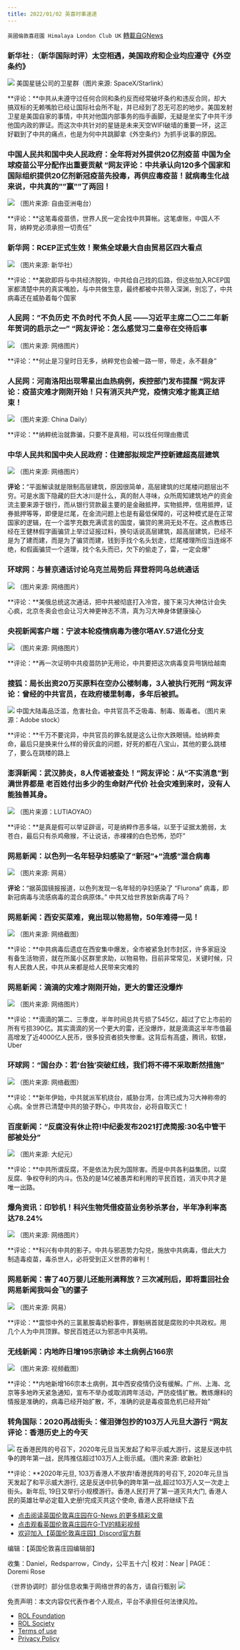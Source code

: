 ```yaml
---
title: 2022/01/02 英喜时事速递
---
```

`英國倫敦喜莊園 Himalaya London Club UK` [轉載自GNews](https://gnews.org/zh-hans/1815591/)

### 新华社 :（新华国际时评）太空相遇，美国政府和企业均应遵守《外空条约》
[![](https://express.adobe.com/page/zYfXdCawBQMH4/images/f0a8303f-36ac-4f7c-aaae-e17e6f057cc8.jpg?asset_id=b821c539-8d06-457e-8e79-7c6c527b61e6&amp;img_etag=%22043700fcd69d616d0ba251bba653e8f8%22&amp;size=1024)](https://express.adobe.com/page/zYfXdCawBQMH4/images/f0a8303f-36ac-4f7c-aaae-e17e6f057cc8.jpg?asset_id=b821c539-8d06-457e-8e79-7c6c527b61e6&amp;img_etag=%22043700fcd69d616d0ba251bba653e8f8%22&amp;size=1024)
美国星链公司的卫星群（图片来源: SpaceX/Starlink）

**评论：**中共从未遵守过任何合同和条约反而经常破坏条约和违反合同，却大搞双标的无赖嘴脸已经让国际社会所不耻，并已经到了忍无可忍的地步。美国发射卫星是美国自家的事情，中共对他国内部事务的指手画脚，无疑是坐实了中共干涉他国内政的罪证。而这次中共针对的星链是未来天空WIFI破墙的重要一环，这正好戳到了中共的痛点，也是为何中共跳脚拿《外空条约》为抓手说事的原因。

### 中国人民共和国中央人民政府：全年将对外提供20亿剂疫苗 中国为全球疫苗公平分配作出重要贡献 “网友评论：中共承认向120多个国家和国际组织提供20亿剂新冠疫苗先投毒，再供应毒疫苗！就病毒生化战来说，中共真的””赢””了两回！
[![](https://express.adobe.com/page/zYfXdCawBQMH4/images/a1ce50df-7beb-47e7-8dee-8e0185e80f44.jpg?asset_id=4904f51a-a8ba-454a-b71e-016ebaa990d9&amp;img_etag=%22d68290c6323a826bc1381241247d0fa9%22&amp;size=1024)](https://express.adobe.com/page/zYfXdCawBQMH4/images/a1ce50df-7beb-47e7-8dee-8e0185e80f44.jpg?asset_id=4904f51a-a8ba-454a-b71e-016ebaa990d9&amp;img_etag=%22d68290c6323a826bc1381241247d0fa9%22&amp;size=1024)
（图片来源: 自由亚洲电台）

**评论：**这笔毒疫苗债，世界人民一定会找中共算帐。这笔虐账，中国人不背，纳粹党必须承担一切责任”

### 新华网：RCEP正式生效！聚焦全球最大自由贸易区四大看点
[![](https://express.adobe.com/page/zYfXdCawBQMH4/images/ea1c175f-f0c6-4aa0-8250-6296ed3d70ac.jpg?asset_id=10d1ff3a-5447-4110-b662-e5a7a7babaa3&amp;img_etag=%22b6245fdcae548ade31a6c4890a4be885%22&amp;size=1024)](https://express.adobe.com/page/zYfXdCawBQMH4/images/ea1c175f-f0c6-4aa0-8250-6296ed3d70ac.jpg?asset_id=10d1ff3a-5447-4110-b662-e5a7a7babaa3&amp;img_etag=%22b6245fdcae548ade31a6c4890a4be885%22&amp;size=1024)
（图片来源: 新华社）

**评论：**美欧即将与中共经济脱钩，中共给自己找的后路，但这些加入RCEP国家都清楚中共的真实嘴脸，与中共做生意，最终都被中共带入深渊，别忘了，中共病毒还在威胁着每个国家

### 人民网：”不负历史 不负时代 不负人民 ——习近平主席二〇二二年新年贺词的启示之一” “网友评论：怎么感觉习二皇帝在交待后事
[![](https://express.adobe.com/page/zYfXdCawBQMH4/images/29aaaf50-889c-4dd0-aa70-a88535d1ee5d.jpg?asset_id=dd414894-664e-4110-a9ea-004e49125678&amp;img_etag=%2217246ada777414716cf3d8fc09dcf8a9%22&amp;size=1024)](https://express.adobe.com/page/zYfXdCawBQMH4/images/29aaaf50-889c-4dd0-aa70-a88535d1ee5d.jpg?asset_id=dd414894-664e-4110-a9ea-004e49125678&amp;img_etag=%2217246ada777414716cf3d8fc09dcf8a9%22&amp;size=1024)
（图片来源: 网络图片）

**评论：**何止是习皇时日无多，纳粹党也会被一路一带，带走，永不翻身”

### 人民网：河南洛阳出现零星出血热病例，疾控部门发布提醒 “网友评论：疫苗灾难才刚刚开始！只有消灭共产党，疫情灾难才能真正结束！
[![](https://express.adobe.com/page/zYfXdCawBQMH4/images/06858d01-6901-4a90-8315-0689f984db59.jpg?asset_id=7e57ed9e-0550-4fe4-8887-806f015940e7&amp;img_etag=%22ae5be66ea72b9da0d4a2d23c0d1ebc57%22&amp;size=1024)](https://express.adobe.com/page/zYfXdCawBQMH4/images/06858d01-6901-4a90-8315-0689f984db59.jpg?asset_id=7e57ed9e-0550-4fe4-8887-806f015940e7&amp;img_etag=%22ae5be66ea72b9da0d4a2d23c0d1ebc57%22&amp;size=1024)
（图片来源: China Daily）

**评论：**纳粹统治就靠骗，只要不是真相，可以找任何理由撒谎

### 中华人民共和国中央人民政府：住建部拟规定严控新建超高层建筑
[![](https://express.adobe.com/page/zYfXdCawBQMH4/images/976cd21e-96ee-471e-b195-c3e14010b580.jpg?asset_id=d7ae290b-82a5-4dbf-b7e7-4f39fa6eef03&amp;img_etag=%2270aa690840b8276ec650e697b877dde5%22&amp;size=1024)](https://express.adobe.com/page/zYfXdCawBQMH4/images/976cd21e-96ee-471e-b195-c3e14010b580.jpg?asset_id=d7ae290b-82a5-4dbf-b7e7-4f39fa6eef03&amp;img_etag=%2270aa690840b8276ec650e697b877dde5%22&amp;size=1024)
（图片来源: 网络图片）

**评论：**“平面解读就是限制高层建筑，原因很简单，高层建筑的烂尾楼问题层出不穷。可是水面下隐藏的巨大冰川是什么，真的耐人寻味，众所周知建筑地产的资金流主要来源于银行，而从银行贷款最主要的是金融抵押，实物抵押，信用抵押，证券抵押等等，即便是烂尾，在金流问题上也是有最低保障的，可这种模式是在正常国家的逻辑，在一个滥竽充数充满谎言的国度，骗贷的黑洞无处不在。这点教练已经在王健林假字画骗贷上举过证报过料，换句话说高层建筑，超高层建筑，已经不是为了建而建，而是为了骗贷而建，钱到手找个名头划走，烂尾楼理所应当连绵不绝，和假画骗贷一个道理，找个名头而已，欠下的偷走了，雷，一定会爆”

### 环球网：与普京通话讨论乌克兰局势后 拜登将同乌总统通话
[![](https://express.adobe.com/page/zYfXdCawBQMH4/images/ff882c59-d92b-4f8c-8ee6-e66eaa784a8c.jpg?asset_id=01b2dc7e-5d94-4ce4-ad89-8eafdf9ca9cc&amp;img_etag=%223cb21fb4e06d905990c2106b5c7210e8%22&amp;size=1024)](https://express.adobe.com/page/zYfXdCawBQMH4/images/ff882c59-d92b-4f8c-8ee6-e66eaa784a8c.jpg?asset_id=01b2dc7e-5d94-4ce4-ad89-8eafdf9ca9cc&amp;img_etag=%223cb21fb4e06d905990c2106b5c7210e8%22&amp;size=1024)
（图片来源: 网络图片）

**评论：**美俄总统这次通话，把中共被彻底打入冷宫，接下来习大神估计会失心疯，北京冬奥会也会让习大神更神志不清，真为习大神身体健康操心

### 央视新闻客户端：宁波本轮疫情病毒为德尔塔AY.57进化分支
[![](https://express.adobe.com/page/zYfXdCawBQMH4/images/e878e527-9245-4f52-a086-558c6da7f741.jpg?asset_id=fb3fdcb8-3d92-49bd-b605-753c41fe11fe&amp;img_etag=%2233235411a1b6e0c54b475a9ca190ee34%22&amp;size=1024)](https://express.adobe.com/page/zYfXdCawBQMH4/images/e878e527-9245-4f52-a086-558c6da7f741.jpg?asset_id=fb3fdcb8-3d92-49bd-b605-753c41fe11fe&amp;img_etag=%2233235411a1b6e0c54b475a9ca190ee34%22&amp;size=1024)
（图片来源: 网络图片）

**评论：**再一次证明中共疫苗防护无用论，中共要把这次病毒变异甩锅给越南

### 搜狐：局长出资20万买原料在空办公楼制毒，3人被执行死刑 “网友评论：曾经的中共官员，在政府楼里制毒，多年后被抓。
[![](https://express.adobe.com/page/zYfXdCawBQMH4/images/dbe5cdcc-b474-4869-8a65-b583667f0302.jpg?asset_id=0d506af6-3395-4161-87c8-67d42ca46bad&amp;img_etag=%227df40854912f92a19ef77bfa745330ce%22&amp;size=1024)](https://express.adobe.com/page/zYfXdCawBQMH4/images/dbe5cdcc-b474-4869-8a65-b583667f0302.jpg?asset_id=0d506af6-3395-4161-87c8-67d42ca46bad&amp;img_etag=%227df40854912f92a19ef77bfa745330ce%22&amp;size=1024)
中国大陆毒品泛滥，危害社会。中共官员不乏吸毒、制毒、贩毒者。（图片来源：Adobe stock）

**评论：**千万不要诧异，中共官员的罪名就是这么让你大跌眼镜。给纳粹卖命，最后只是换来什么样的骨灰盒的问题，好死的都在八宝山，其他的要么跳楼了，要么在跳楼的路上

### 澎湃新闻：武汉肺炎，8人传谣被查处！”网友评论：从“不实消息”到满世界都是 老百姓付出多少的生命财产代价 社会灾难到来时，没有人能独善其身。
[![](https://express.adobe.com/page/zYfXdCawBQMH4/images/c0c26982-7f32-477e-91fa-0ff71a5c9613.jpg?asset_id=bd9c5fa0-c9ea-4ba3-9420-b047e6bcecab&amp;img_etag=%220fba9dd352fd3fcc8b5ff0dd2771e91c%22&amp;size=1024)](https://express.adobe.com/page/zYfXdCawBQMH4/images/c0c26982-7f32-477e-91fa-0ff71a5c9613.jpg?asset_id=bd9c5fa0-c9ea-4ba3-9420-b047e6bcecab&amp;img_etag=%220fba9dd352fd3fcc8b5ff0dd2771e91c%22&amp;size=1024)
（图片来源：LUTIAOYAO）

**评论：**是真是假可以举证辟谣，可是纳粹作恶多端，以至于证据太脆弱，太苍白，最后只有杀鸡儆猴，不让说话，赤裸裸的白色恐怖，恐吓”

### 网易新闻：以色列一名年轻孕妇感染了“新冠”+“流感”混合病毒
[![](https://express.adobe.com/page/zYfXdCawBQMH4/images/9e195594-bbc5-4697-876e-fba39c363aba.jpg?asset_id=90edffc7-a203-41b1-967c-655f42e55cad&amp;img_etag=%22eb2b70af0109f6ba21fe04f64b5551ef%22&amp;size=1024)](https://express.adobe.com/page/zYfXdCawBQMH4/images/9e195594-bbc5-4697-876e-fba39c363aba.jpg?asset_id=90edffc7-a203-41b1-967c-655f42e55cad&amp;img_etag=%22eb2b70af0109f6ba21fe04f64b5551ef%22&amp;size=1024)
（图片来源: 网易）

**评论：**“据英国镜报报道，以色列发现一名年轻的孕妇感染了 “Flurona” 病毒，即新冠病毒与流感病毒的混合病原体。” 中共又给世界放新病毒了吗？

### 网易新闻：西安买菜难，竟出现以物易物，50年难得一见！
[![](https://express.adobe.com/page/zYfXdCawBQMH4/images/6976569e-221a-41a2-be1e-f5e50aecd857.jpg?asset_id=09e815c8-6608-4fb9-94da-dba1731c1beb&amp;img_etag=%22415fc6caef297b4f087e168b9406995d%22&amp;size=1024)](https://express.adobe.com/page/zYfXdCawBQMH4/images/6976569e-221a-41a2-be1e-f5e50aecd857.jpg?asset_id=09e815c8-6608-4fb9-94da-dba1731c1beb&amp;img_etag=%22415fc6caef297b4f087e168b9406995d%22&amp;size=1024)
（图片来源: 网络截图）

**评论：**中共病毒后遗症在西安集中爆发，全市被紧急封市封区，许多家庭没有备生活物资，就在所属小区群里求助，以物易物，目前非常常见，关键时候，只有人民救人民，中共从来都是给人民带来灾难的

### 网易新闻：滴滴的灾难才刚刚开始，更大的雷还没爆炸
[![](https://express.adobe.com/page/zYfXdCawBQMH4/images/85103a2d-1fc9-4880-8a2a-55160a4a60e7.jpg?asset_id=7f9716f0-ee7a-46ba-afad-0fa2579368e9&amp;img_etag=%224cd54bedf3c5520930c3781ffebc95f7%22&amp;size=1024)](https://express.adobe.com/page/zYfXdCawBQMH4/images/85103a2d-1fc9-4880-8a2a-55160a4a60e7.jpg?asset_id=7f9716f0-ee7a-46ba-afad-0fa2579368e9&amp;img_etag=%224cd54bedf3c5520930c3781ffebc95f7%22&amp;size=1024)
（图片来源: 网络图片）

**评论：**滴滴的第二、三季度，半年时间总共亏损了545亿，超过了它上市前的所有亏损390亿。其实滴滴的另一个更大的雷，还没爆炸，就是滴滴这半年市值最高增发了近4000亿人民币，很多投资者损失惨重。这背后有高盛，腾讯，软银，Uber

### 环球网：“国台办：若‘台独’突破红线，我们将不得不采取断然措施”
[![](https://express.adobe.com/page/zYfXdCawBQMH4/images/f1d7797c-2946-4c78-9995-e90198e9f210.jpg?asset_id=72e8675f-20a7-44d9-9211-71192bf03b6a&amp;img_etag=%22fdb6bb3a9c35a41fd7fb2dbf7da32e6f%22&amp;size=1024)](https://express.adobe.com/page/zYfXdCawBQMH4/images/f1d7797c-2946-4c78-9995-e90198e9f210.jpg?asset_id=72e8675f-20a7-44d9-9211-71192bf03b6a&amp;img_etag=%22fdb6bb3a9c35a41fd7fb2dbf7da32e6f%22&amp;size=1024)
（图片来源: 网络截图）

**评论：**新年伊始，中共就派军机绕台，威胁台湾，台湾已成为习大神称帝的心病。全世界已清楚中共的狼子野心，中共攻台，必将自取灭亡！

### 百度新闻：“反腐没有休止符!中纪委发布2021打虎简报:30名中管干部被处分”
[![](https://express.adobe.com/page/zYfXdCawBQMH4/images/eade7bf5-8ac3-4c05-ad53-ca76b991f32e.jpg?asset_id=deae6276-8679-4f4d-a796-2f5554902301&amp;img_etag=%22e06a4aa5b782df1c77da30f42752dc1c%22&amp;size=1024)](https://express.adobe.com/page/zYfXdCawBQMH4/images/eade7bf5-8ac3-4c05-ad53-ca76b991f32e.jpg?asset_id=deae6276-8679-4f4d-a796-2f5554902301&amp;img_etag=%22e06a4aa5b782df1c77da30f42752dc1c%22&amp;size=1024)
（图片来源: 大纪元）

**评论：**中共所谓反腐，不是依法为民为国除害。而是中共各利益集团，以腐反腐、争权夺利的内斗。伤及的是14亿被愚弄和利用的平民百姓，消灭中共才是唯一出路。

### 爆角资讯：印钞机！科兴生物凭借疫苗业务秒杀茅台，半年净利率高达78.24%
[![](https://express.adobe.com/page/zYfXdCawBQMH4/images/6e82d52e-a2cb-4663-8c99-9c2837d99c98.jpg?asset_id=6dd93983-fb53-4096-a4ba-43f26a3a036b&amp;img_etag=%220502dba14d2d9d1675d5b7ef5985508a%22&amp;size=1024)](https://express.adobe.com/page/zYfXdCawBQMH4/images/6e82d52e-a2cb-4663-8c99-9c2837d99c98.jpg?asset_id=6dd93983-fb53-4096-a4ba-43f26a3a036b&amp;img_etag=%220502dba14d2d9d1675d5b7ef5985508a%22&amp;size=1024)
（图片来源: 网络图片）

**评论：**科兴有中共的影子。中共与邪恶势力勾兑，施放中共病毒，借此大力制造毒疫苗，毒杀世人，必将受到正义世界的审判！

### 网易新闻：害了40万婴儿还能刑满释放？三次减刑后，即将重回社会 网易新闻我叫会飞的骡子
[![](https://express.adobe.com/page/zYfXdCawBQMH4/images/875f730d-e966-48da-97ee-6d37a4a5c1de.jpg?asset_id=16eaf073-0b34-4574-b111-0b40e3b66a0e&amp;img_etag=%223e9e2210b0fc5e82f4eab7c78d3c6633%22&amp;size=1024)](https://express.adobe.com/page/zYfXdCawBQMH4/images/875f730d-e966-48da-97ee-6d37a4a5c1de.jpg?asset_id=16eaf073-0b34-4574-b111-0b40e3b66a0e&amp;img_etag=%223e9e2210b0fc5e82f4eab7c78d3c6633%22&amp;size=1024)
（图片来源: 网易）

**评论：**震惊中外的三氯氰胺毒奶粉事件，罪魁祸首就是腐败的中共政权。用几个人为中共顶罪。黎民百姓还以为邪恶中共英明。

### 无线新闻：内地昨日增195宗确诊 本土病例占166宗
[![](https://express.adobe.com/page/zYfXdCawBQMH4/images/12b8be4f-7168-4a26-8c09-75e8f6595472.jpg?asset_id=85ec41cc-5e0f-4512-9af0-79d306359d3c&amp;img_etag=%22e88ee27bbec0491fce66bafa321836a6%22&amp;size=1024)](https://express.adobe.com/page/zYfXdCawBQMH4/images/12b8be4f-7168-4a26-8c09-75e8f6595472.jpg?asset_id=85ec41cc-5e0f-4512-9af0-79d306359d3c&amp;img_etag=%22e88ee27bbec0491fce66bafa321836a6%22&amp;size=1024)
（图片来源: 视频截图）

**评论：**内地新增166宗本土病例，其中西安疫情仍没有缓解。广州、上海、北京等多地昨天紧急通知，宣布不举办或取消跨年活动，严防疫情扩散。教练爆料的情报是准确的，病毒已经开始扩散，不，准确的说是毒疫苗危机已经开始”

### 转角国际：2020再战街头：催泪弹包抄的103万人元旦大游行 “网友评论：香港历史上的今天
[![](https://express.adobe.com/page/zYfXdCawBQMH4/images/501b2566-a15a-46e8-9797-887892786e8e.jpg?asset_id=4331bed6-fd03-43c7-b995-62ba1a1ecbf1&amp;img_etag=%22b93923b2324fe18d0de6c97557275b95%22&amp;size=1024)](https://express.adobe.com/page/zYfXdCawBQMH4/images/501b2566-a15a-46e8-9797-887892786e8e.jpg?asset_id=4331bed6-fd03-43c7-b995-62ba1a1ecbf1&amp;img_etag=%22b93923b2324fe18d0de6c97557275b95%22&amp;size=1024)
在香港民阵的号召下，2020年元旦当天发起了和平示威大游行，这是反送中抗争的跨年第一战，民阵推估超过103万人上街示威。（图片来源: 欧新社）

**评论：**2020年元旦, 103万香港人不放弃!香港民阵的号召下, 2020年元旦当天发起了和平示威大游行, 这是反送中抗争的跨年第一战,超过103万人又一次走上街头。新年后, 19日又举行小规模游行。香港人民打开了第一道灭共大门, 香港人民的英雄壮举必定载入史册!完成灭共这个使命, 香港人民将继续下去

- [点击阅读英国伦敦喜庄园在G-News 的更多精彩文章](https://gnews.org/zh-hans/author/himalaya_hawk/)
- [点击观看英国伦敦喜庄园在G-TV的精彩视频](https://gtv.org/web/#/UserInfo/5ee680a45bd6f123dd104807)
- [欢迎加入【英国伦敦喜庄园】Discord官方群](https://discord.gg/VsNaHaMUsy)


编辑：【英国伦敦喜庄园编辑部】

收集：Daniel，Redsparrow，Cindy，公平五十六| 校对：Near | PAGE：Doremi Rose

（世界协调时）部分信息收集于网络世界的各方，请自行甄别
[![](https://express.adobe.com/page/zYfXdCawBQMH4/images/53130c6a-ffac-4866-8ce6-310a66feb95e.jpg?asset_id=2f481aef-15ab-4423-b26d-fb7b00402694&amp;img_etag=%2279c96383556a5136235d40a9d69aea3d%22&amp;size=1024)](https://express.adobe.com/page/zYfXdCawBQMH4/images/53130c6a-ffac-4866-8ce6-310a66feb95e.jpg?asset_id=2f481aef-15ab-4423-b26d-fb7b00402694&amp;img_etag=%2279c96383556a5136235d40a9d69aea3d%22&amp;size=1024)
 

免责声明：本文内容仅代表作者个人观点，平台不承担任何法律风险。

- [ROL Foundation](https://rolfoundation.org/)
- [ROL Society](https://rolsociety.org/)
- [Terms of use](https://gnews.org/terms-of-use-3/)
- [Privacy Policy](https://gnews.org/privacy-policy/)
